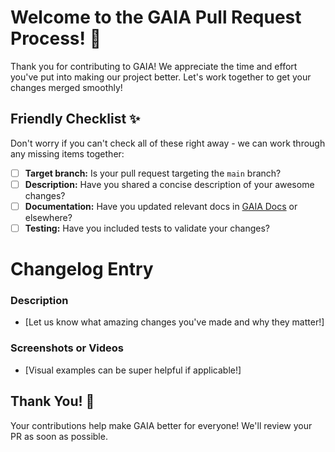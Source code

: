# Welcome to the GAIA Pull Request Process! 👋

Thank you for contributing to GAIA! We appreciate the time and effort you've put into making our project better. Let's work together to get your changes merged smoothly!

## Friendly Checklist ✨

Don't worry if you can't check all of these right away - we can work through any missing items together:

- [ ] **Target branch:** Is your pull request targeting the `main` branch?
- [ ] **Description:** Have you shared a concise description of your awesome changes?
- [ ] **Documentation:** Have you updated relevant docs in [GAIA Docs](https://github.com/amd/gaia/tree/main/docs) or elsewhere?
- [ ] **Testing:** Have you included tests to validate your changes?

# Changelog Entry

### Description

- [Let us know what amazing changes you've made and why they matter!]


### Screenshots or Videos

- [Visual examples can be super helpful if applicable!]

## Thank You! 🙌

Your contributions help make GAIA better for everyone! We'll review your PR as soon as possible.
